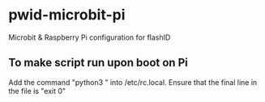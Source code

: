 # pwid-microbit-pi
Microbit &amp; Raspberry Pi configuration for flashID


## To make script run upon boot on Pi
Add the command "python3 <file path>" into /etc/rc.local.
Ensure that the final line in the file is "exit 0"


